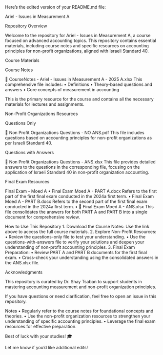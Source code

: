 Here’s the edited version of your README.md file:

Ariel - Issues in Measurement A

Repository Overview

Welcome to the repository for Ariel - Issues in Measurement A, a course focused on advanced accounting topics. This repository contains essential materials, including course notes and specific resources on accounting principles for non-profit organizations, aligned with Israeli Standard 40.

Course Materials

Course Notes

📄 CourseNotes - Ariel - Issues in Measurement A - 2025 A.xlsx
This comprehensive file includes:
	•	Definitions
	•	Theory-based questions and answers
	•	Core concepts of measurement in accounting

This is the primary resource for the course and contains all the necessary materials for lectures and assignments.

Non-Profit Organizations Resources

Questions Only

📄 Non Profit Organizations Questions - NO ANS.pdf
This file includes questions based on accounting principles for non-profit organizations as per Israeli Standard 40.

Questions with Answers

📄 Non Profit Organizations Questions - ANS.xlsx
This file provides detailed answers to the questions in the corresponding file, focusing on the application of Israeli Standard 40 in non-profit organization accounting.

Final Exam Resources

Final Exam - Moed A
	•	Final Exam Moed A - PART A.docx
Refers to the first part of the first final exam conducted in the 2024a first term.
	•	Final Exam Moed A - PART B.docx
Refers to the second part of the first final exam conducted in the 2024a first term.
	•	📄 Final Exam Moed A - ANS.xlsx
This file consolidates the answers for both PART A and PART B into a single document for comprehensive review.

How to Use This Repository
	1.	Download the Course Notes:
Use the link above to access the full course materials.
	2.	Explore Non-Profit Resources:
	•	Review the questions-only file to test your understanding.
	•	Use the questions-with-answers file to verify your solutions and deepen your understanding of non-profit accounting principles.
	3.	Final Exam Preparation:
	•	Review PART A and PART B documents for the first final exam.
	•	Cross-check your understanding using the consolidated answers in the ANS.xlsx file.

Acknowledgments

This repository is curated by Dr. Shay Tsaban to support students in mastering accounting measurement and non-profit organization principles.

If you have questions or need clarification, feel free to open an issue in this repository.

Notes
	•	Regularly refer to the course notes for foundational concepts and theories.
	•	Use the non-profit organization resources to strengthen your understanding of specific accounting principles.
	•	Leverage the final exam resources for effective preparation.

Best of luck with your studies! 🎓

Let me know if you’d like additional edits!
